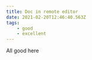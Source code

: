 ```yaml
---
title: Doc in remote editor
date: 2021-02-20T12:46:40.563Z
tags:
    - good
    - excellent
---
```


All good here
